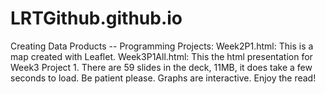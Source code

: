 # LRTGithub.github.io
Creating Data Products -- Programming Projects:
Week2P1.html:
This is a map created with Leaflet.
Week3P1All.html:
This the html presentation for Week3 Project 1. There are 59 slides in the deck, 11MB, it does take a few seconds to load. Be patient please. Graphs are interactive. Enjoy the read!
